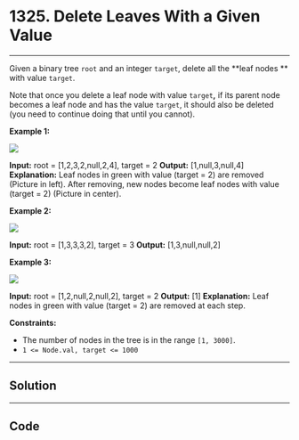 # 1325. Delete Leaves With a Given Value

---

Given a binary tree `root` and an integer `target`, delete all the **leaf nodes ** with value `target`.

Note that once you delete a leaf node with value `target`**,** if its parent node becomes a leaf node and has the value `target`, it should also be deleted (you need to continue doing that until you cannot).

 

**Example 1:**

**![](https://assets.leetcode.com/uploads/2020/01/09/sample_1_1684.png)**


**Input:** root = [1,2,3,2,null,2,4], target = 2
**Output:** [1,null,3,null,4]
**Explanation:** Leaf nodes in green with value (target = 2) are removed (Picture in left). 
After removing, new nodes become leaf nodes with value (target = 2) (Picture in center).


**Example 2:**

**![](https://assets.leetcode.com/uploads/2020/01/09/sample_2_1684.png)**


**Input:** root = [1,3,3,3,2], target = 3
**Output:** [1,3,null,null,2]


**Example 3:**

**![](https://assets.leetcode.com/uploads/2020/01/15/sample_3_1684.png)**


**Input:** root = [1,2,null,2,null,2], target = 2
**Output:** [1]
**Explanation:** Leaf nodes in green with value (target = 2) are removed at each step.


 

**Constraints:**

  * The number of nodes in the tree is in the range `[1, 3000]`.
  * `1 <= Node.val, target <= 1000`

---

## Solution



---

## Code
```python


```